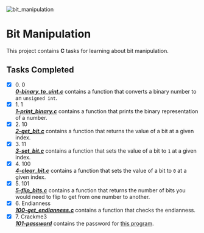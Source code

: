 ![bit_manipulation](https://github.com/richard-1257/alx-low_level_programming/assets/83041703/e7ae091b-1a1a-480a-ab49-3d427b60592b)

# Bit Manipulation

This project contains __C__ tasks for learning about bit manipulation.

## Tasks Completed

+ [x] 0\. 0<br/>_**[0-binary_to_uint.c](0-binary_to_uint.c)**_ contains a function that converts a binary number to an `unsigned int`.
+ [x] 1\. 1<br/>_**[1-print_binary.c](1-print_binary.c)**_ contains a function that prints the binary representation of a number.
+ [x] 2\. 10<br/>_**[2-get_bit.c](2-get_bit.c)**_ contains a function that returns the value of a bit at a given index.
+ [x] 3\. 11<br/>_**[3-set_bit.c](3-set_bit.c)**_ contains a function that  sets the value of a bit to `1` at a given index.
+ [x] 4\. 100<br/>_**[4-clear_bit.c](4-clear_bit.c)**_ contains a function that sets the value of a bit to `0` at a given index.
+ [x] 5\. 101<br/>_**[5-flip_bits.c](5-flip_bits.c)**_ contains a function that returns the number of bits you would need to flip to get from one number to another.
+ [x] 6\. Endianness<br/>_**[100-get_endianness.c](100-get_endianness.c)**_ contains a function that checks the endianness.
+ [x] 7\. Crackme3<br/>_**[101-password](101-password)**_ contains the password for [this program](crackme3).

